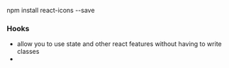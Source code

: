 npm install react-icons --save

### Hooks

- allow you to use state and other react features without having to write classes
- 